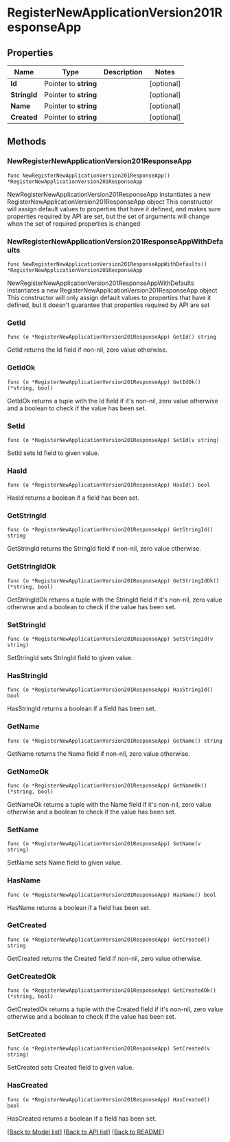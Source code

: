 # RegisterNewApplicationVersion201ResponseApp

## Properties

Name | Type | Description | Notes
------------ | ------------- | ------------- | -------------
**Id** | Pointer to **string** |  | [optional] 
**StringId** | Pointer to **string** |  | [optional] 
**Name** | Pointer to **string** |  | [optional] 
**Created** | Pointer to **string** |  | [optional] 

## Methods

### NewRegisterNewApplicationVersion201ResponseApp

`func NewRegisterNewApplicationVersion201ResponseApp() *RegisterNewApplicationVersion201ResponseApp`

NewRegisterNewApplicationVersion201ResponseApp instantiates a new RegisterNewApplicationVersion201ResponseApp object
This constructor will assign default values to properties that have it defined,
and makes sure properties required by API are set, but the set of arguments
will change when the set of required properties is changed

### NewRegisterNewApplicationVersion201ResponseAppWithDefaults

`func NewRegisterNewApplicationVersion201ResponseAppWithDefaults() *RegisterNewApplicationVersion201ResponseApp`

NewRegisterNewApplicationVersion201ResponseAppWithDefaults instantiates a new RegisterNewApplicationVersion201ResponseApp object
This constructor will only assign default values to properties that have it defined,
but it doesn't guarantee that properties required by API are set

### GetId

`func (o *RegisterNewApplicationVersion201ResponseApp) GetId() string`

GetId returns the Id field if non-nil, zero value otherwise.

### GetIdOk

`func (o *RegisterNewApplicationVersion201ResponseApp) GetIdOk() (*string, bool)`

GetIdOk returns a tuple with the Id field if it's non-nil, zero value otherwise
and a boolean to check if the value has been set.

### SetId

`func (o *RegisterNewApplicationVersion201ResponseApp) SetId(v string)`

SetId sets Id field to given value.

### HasId

`func (o *RegisterNewApplicationVersion201ResponseApp) HasId() bool`

HasId returns a boolean if a field has been set.

### GetStringId

`func (o *RegisterNewApplicationVersion201ResponseApp) GetStringId() string`

GetStringId returns the StringId field if non-nil, zero value otherwise.

### GetStringIdOk

`func (o *RegisterNewApplicationVersion201ResponseApp) GetStringIdOk() (*string, bool)`

GetStringIdOk returns a tuple with the StringId field if it's non-nil, zero value otherwise
and a boolean to check if the value has been set.

### SetStringId

`func (o *RegisterNewApplicationVersion201ResponseApp) SetStringId(v string)`

SetStringId sets StringId field to given value.

### HasStringId

`func (o *RegisterNewApplicationVersion201ResponseApp) HasStringId() bool`

HasStringId returns a boolean if a field has been set.

### GetName

`func (o *RegisterNewApplicationVersion201ResponseApp) GetName() string`

GetName returns the Name field if non-nil, zero value otherwise.

### GetNameOk

`func (o *RegisterNewApplicationVersion201ResponseApp) GetNameOk() (*string, bool)`

GetNameOk returns a tuple with the Name field if it's non-nil, zero value otherwise
and a boolean to check if the value has been set.

### SetName

`func (o *RegisterNewApplicationVersion201ResponseApp) SetName(v string)`

SetName sets Name field to given value.

### HasName

`func (o *RegisterNewApplicationVersion201ResponseApp) HasName() bool`

HasName returns a boolean if a field has been set.

### GetCreated

`func (o *RegisterNewApplicationVersion201ResponseApp) GetCreated() string`

GetCreated returns the Created field if non-nil, zero value otherwise.

### GetCreatedOk

`func (o *RegisterNewApplicationVersion201ResponseApp) GetCreatedOk() (*string, bool)`

GetCreatedOk returns a tuple with the Created field if it's non-nil, zero value otherwise
and a boolean to check if the value has been set.

### SetCreated

`func (o *RegisterNewApplicationVersion201ResponseApp) SetCreated(v string)`

SetCreated sets Created field to given value.

### HasCreated

`func (o *RegisterNewApplicationVersion201ResponseApp) HasCreated() bool`

HasCreated returns a boolean if a field has been set.


[[Back to Model list]](../README.md#documentation-for-models) [[Back to API list]](../README.md#documentation-for-api-endpoints) [[Back to README]](../README.md)


